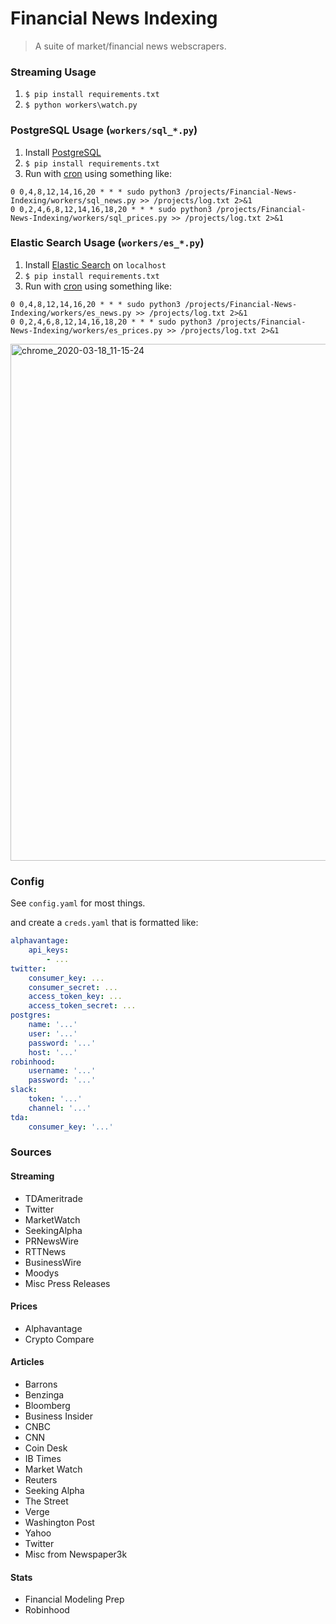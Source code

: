 # Financial News Indexing

> A suite of market/financial news webscrapers.

### Streaming Usage

1. `$ pip install requirements.txt`
2. `$ python workers\watch.py`

### PostgreSQL Usage (`workers/sql_*.py`)

1. Install [PostgreSQL](https://www.postgresql.org/download/)
2. `$ pip install requirements.txt`
3. Run with [cron](https://en.wikipedia.org/wiki/Cron) using something like:
```
0 0,4,8,12,14,16,20 * * * sudo python3 /projects/Financial-News-Indexing/workers/sql_news.py >> /projects/log.txt 2>&1
0 0,2,4,6,8,12,14,16,18,20 * * * sudo python3 /projects/Financial-News-Indexing/workers/sql_prices.py >> /projects/log.txt 2>&1
```

### Elastic Search Usage (`workers/es_*.py`)

1. Install [Elastic Search](https://www.elastic.co/) on `localhost`
2. `$ pip install requirements.txt`
3. Run with [cron](https://en.wikipedia.org/wiki/Cron) using something like:
```
0 0,4,8,12,14,16,20 * * * sudo python3 /projects/Financial-News-Indexing/workers/es_news.py >> /projects/log.txt 2>&1
0 0,2,4,6,8,12,14,16,18,20 * * * sudo python3 /projects/Financial-News-Indexing/workers/es_prices.py >> /projects/log.txt 2>&1
```

<img width="827" alt="chrome_2020-03-18_11-15-24" src="https://user-images.githubusercontent.com/6625384/76982365-c80ae200-6909-11ea-8704-b496434e1b3e.png">

### Config
See `config.yaml` for most things.

and create a `creds.yaml` that is formatted like:

```yaml
alphavantage:
    api_keys: 
        - ...
twitter:
    consumer_key: ...
    consumer_secret: ...
    access_token_key: ...
    access_token_secret: ...
postgres:
    name: '...'
    user: '...'
    password: '...'
    host: '...'
robinhood:
    username: '...'
    password: '...'
slack:
    token: '...'
    channel: '...'
tda:
    consumer_key: '...'
```

### Sources

#### Streaming

* TDAmeritrade
* Twitter
* MarketWatch
* SeekingAlpha
* PRNewsWire
* RTTNews
* BusinessWire
* Moodys
* Misc Press Releases

#### Prices
* Alphavantage
* Crypto Compare

#### Articles
* Barrons
* Benzinga
* Bloomberg
* Business Insider
* CNBC
* CNN
* Coin Desk
* IB Times
* Market Watch
* Reuters
* Seeking Alpha
* The Street
* Verge
* Washington Post
* Yahoo
* Twitter
* Misc from Newspaper3k

#### Stats
* Financial Modeling Prep
* Robinhood